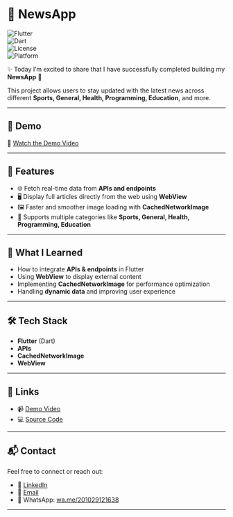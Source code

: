 # 📰 NewsApp  

![Flutter](https://img.shields.io/badge/Flutter-3.x-blue?logo=flutter)  
![Dart](https://img.shields.io/badge/Dart-2.x-blue?logo=dart)  
![License](https://img.shields.io/badge/License-MIT-green)  
![Platform](https://img.shields.io/badge/Platform-Android%20%7C%20iOS-lightgrey)  

✨ Today I’m excited to share that I have successfully completed building my **NewsApp** 📱  

This project allows users to stay updated with the latest news across different **Sports, General, Health, Programming, Education**, and more.  

---

## 📱 Demo  

🎥 [Watch the Demo Video](https://youtu.be/SKQNJWLeh_U)  

---

## 🚀 Features  

- 🌐 Fetch real-time data from **APIs and endpoints**  
- 🖥️ Display full articles directly from the web using **WebView**  
- 🖼️ Faster and smoother image loading with **CachedNetworkImage**  
- 📰 Supports multiple categories like **Sports, General, Health, Programming, Education**  

---

## 🎯 What I Learned  

- How to integrate **APIs & endpoints** in Flutter  
- Using **WebView** to display external content  
- Implementing **CachedNetworkImage** for performance optimization  
- Handling **dynamic data** and improving user experience  

---

## 🛠️ Tech Stack  

- **Flutter** (Dart)  
- **APIs**  
- **CachedNetworkImage**  
- **WebView**  

---


## 🔗 Links  

- 📹 [Demo Video](https://youtu.be/SKQNJWLeh_U)  
- 💻 [Source Code](https://github.com/ahmdes/news_app)  

---

## 📬 Contact

Feel free to connect or reach out:

- 💼 [LinkedIn](https://www.linkedin.com/in/ahmed-mostafa-daoud)  
- 📧 [Email](mailto:ahmed.mostafa.elshekh@gmail.com)  
- 📱 WhatsApp: [wa.me/201029121638](https://wa.me/201029121638)  

---
